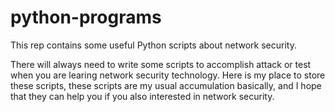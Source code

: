 # python-programs
This rep contains some useful Python scripts about network security.

There will always need to write some scripts to accomplish attack or test when you are learing network security technology. Here is my place to store these scripts, these scripts are my usual accumulation basically, and I hope that they can help you if you also interested in network security.
